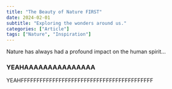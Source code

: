 ```yaml
---
title: "The Beauty of Nature FIRST"
date: 2024-02-01
subtitle: "Exploring the wonders around us."
categories: ["Article"]
tags: ["Nature", "Inspiration"]
---
```


Nature has always had a profound impact on the human spirit...
### YEAHAAAAAAAAAAAAAAA


YEAHFFFFFFFFFFFFFFFFFFFFFFFFFFFFFFFFFFFFFFFFFF